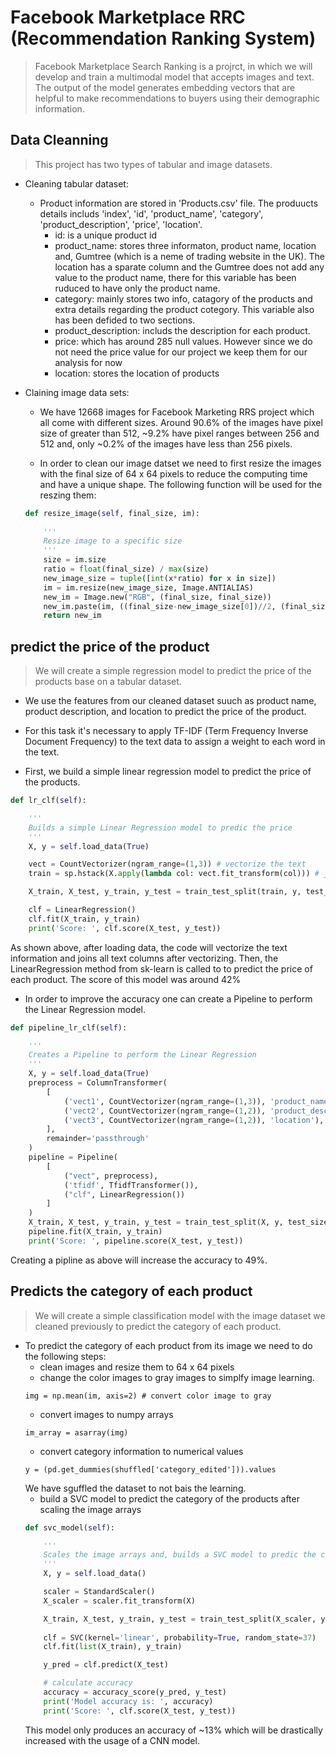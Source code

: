# Facebook Marketplace RRC (Recommendation Ranking System)

> Facebook Marketplace Search Ranking is a projrct, in which we will develop and train a multimodal model that accepts images 
and text. The output of the model generates embedding vectors that are helpful to make recommendations to buyers using their 
demographic information. 

## Data Cleanning

> This project has two types of tabular and image datasets.

- Cleaning tabular dataset:
    - Product information are stored in 'Products.csv' file. The produucts details includs 'index', 'id', 'product_name', 'category', 'product_description',
       'price', 'location'. 
        - id: is a unique product id
        - product_name: stores three informaton, product name, location and, Gumtree (which is a neme of trading website in the UK). The location has a sparate
        column and the Gumtree does not add any value to the product name, there for this variable has been ruduced to have only the product name.
        - category: mainly stores two info, catagory of the products and extra details regarding the product cotegory. This variable also has been defided to 
        two sections.
        - product_description: includs the description for each product.
        - price: which has around 285 null values. However since we do not need the price value for our project we keep them for our analysis for now
        - location: stores the location of products

- Claining image data sets:
    - We have 12668 images for Facebook Marketing RRS project which all come with different sizes. Around 90.6% of the images have pixel size 
    of greater than 512, ~9.2% have pixel ranges between 256 and 512 and, only ~0.2% of the images have less than 256 pixels.

    - In order to clean our image datset we need to first resize the images with the final size of 64 x 64 pixels to reduce the computing time and have a unique shape. The following function
    will be used for the reszing them:
    ```python
    def resize_image(self, final_size, im):
        
        '''
        Resize image to a specific size
        '''
        size = im.size
        ratio = float(final_size) / max(size)
        new_image_size = tuple([int(x*ratio) for x in size])
        im = im.resize(new_image_size, Image.ANTIALIAS)
        new_im = Image.new("RGB", (final_size, final_size))
        new_im.paste(im, ((final_size-new_image_size[0])//2, (final_size-new_image_size[1])//2))
        return new_im
    ```

## predict the price of the product

> We will create a simple regression model to predict the price of the products base on a tabular dataset.

- We use the features from our cleaned dataset suuch as product name, product description, and location to predict the price of the product.

- For this task it's necessary to apply TF-IDF (Term Frequency Inverse Document Frequency) to the text data to assign a weight to each word in the text.

- First, we build a simple linear regression model to predict the price of the products.
```python
def lr_clf(self):

    '''
    Builds a simple Linear Regression model to predic the price
    '''
    X, y = self.load_data(True)

    vect = CountVectorizer(ngram_range=(1,3)) # vectorize the text
    train = sp.hstack(X.apply(lambda col: vect.fit_transform(col))) # joins all columns after vectorizing the text

    X_train, X_test, y_train, y_test = train_test_split(train, y, test_size = self.test_to_train_ratio, random_state = self.seed)

    clf = LinearRegression()
    clf.fit(X_train, y_train)
    print('Score: ', clf.score(X_test, y_test))
```

As shown above, after loading data, the code will vectorize the text information and joins all text columns after vectorizing. Then, the LinearRegression method 
from sk-learn is called to to predict the price of each product. The score of this model was around 42%

- In order to improve the accuracy one can create a Pipeline to perform the Linear Regression model.
```python
def pipeline_lr_clf(self):

    '''
    Creates a Pipeline to perform the Linear Regression
    '''
    X, y = self.load_data(True)
    preprocess = ColumnTransformer(
        [
            ('vect1', CountVectorizer(ngram_range=(1,3)), 'product_name_edited'),
            ('vect2', CountVectorizer(ngram_range=(1,2)), 'product_description_wo_stopwords'),
            ('vect3', CountVectorizer(ngram_range=(1,2)), 'location'),
        ],
        remainder='passthrough'
    )
    pipeline = Pipeline(
        [
            ("vect", preprocess),
            ('tfidf', TfidfTransformer()),               
            ("clf", LinearRegression())
        ]
    )
    X_train, X_test, y_train, y_test = train_test_split(X, y, test_size = self.test_to_train_ratio, random_state = self.seed)
    pipeline.fit(X_train, y_train)
    print('Score: ', pipeline.score(X_test, y_test))
```
Creating a pipline as above will increase the accuracy to 49%.

## Predicts the category of each product

> We will create a simple classification model with the image dataset we cleaned previously to predict the category of each product.

- To predict the category of each product from its image we need to do the following steps:
    - clean images and resize them to 64 x 64 pixels
    - change the color images to gray images to simplfy image learning.
    ```code
    img = np.mean(im, axis=2) # convert color image to gray
    ```
    - convert images to numpy arrays
    ```code
    im_array = asarray(img)
    ```
    - convert category information to numerical values
    ```code
    y = (pd.get_dummies(shuffled['category_edited'])).values
    ```
    We have sguffled the dataset to not bais the learning.
    - build a SVC model to predict the category of the products after scaling the image arrays
    ```python
    def svc_model(self):

        '''
        Scales the image arrays and, builds a SVC model to predic the category of the products
        '''
        X, y = self.load_data()

        scaler = StandardScaler()
        X_scaler = scaler.fit_transform(X)

        X_train, X_test, y_train, y_test = train_test_split(X_scaler, y, test_size = self.test_to_train_ratio, random_state = self.seed)
        
        clf = SVC(kernel='linear', probability=True, random_state=37)
        clf.fit(list(X_train), y_train)

        y_pred = clf.predict(X_test)

        # calculate accuracy
        accuracy = accuracy_score(y_pred, y_test)
        print('Model accuracy is: ', accuracy)
        print('Score: ', clf.score(X_test, y_test))
    ```
    This model only produces an accuracy of ~13% which will be drastically increased with the usage of a CNN model.

    